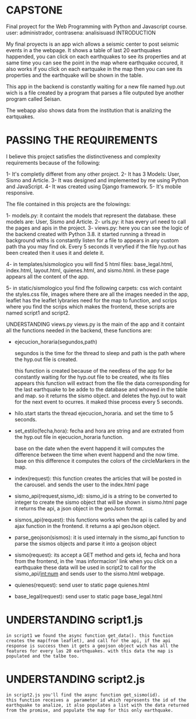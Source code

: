 # CAPSTONE

Final proyect for the Web Programming with Python and Javascript course.
user: administrador, contrasena: analisisuasd
INTRODUCTION

My final proyects is an app wich allows a seismic center to post seismic events in a the webpage. It shows a table of last 20 earthquakes happended, you can click on each earthquakes to see its properties and at same time you can see the point in the map where earthquake occured, it also works if you click on each eartquake in the map then you can see its properties and the earthquake will be shown in the table.

This app in the backend is constantly waiting for a new file named hyp.out wich is a file created by a program that parses a file outputed bye another program called Seisan.

The webapp also shows data from the institution that is analizing the eartquakes.

# PASSING THE REQUIREMENTS

I believe this project satisfies the distinctiveness and complexity requirements because of the following: 

1- It's completly differet from any other project.
2- It has 3 Models: User, Sismo and Article.
3- It was designed and implemented by me using Python and JavaScript.
4- It was created using Django framework.
5- It's mobile responsive.

The file contained in this projects are the folowings:

1- models.py: it containt the models that represent the database. these models are:
    User, Sismo and Article.
2- urls.py: it has every url need to call the pages and apis in the project.
3- views.py: here you can see the logic of the backend created with Python 3.8. it started running
    a thread in background withs is constantly listen for a file to appears in any custom path tha you may find ok. Every 5 seconds it veryfied if the file hyp.out has been created then it uses it and delete it.

4- in templates/sismologico you will find 5 html files: base_legal.html, index.html, layout.html,   quienes.html, and sismo.html. in these page appears all the content of the app.

5- in static/sismologico youl find fhe following carpets: css wich containt the styles.css file, images where there are all the images needed in the app, leaflet has the leaflet lybraries need for the map to function, and scrips where you find the scrips which makes the frontend, these scripts are named script1 and script2.  

UNDERSTANDING views.py
 views.py is the main of the app and it containt all the functions needed in the backend, these functions are:

- ejecucion_horaria(segundos,path)

    segundos is the time for the thread to sleep and path is the path where the hyp.out file is created.

    this function is created because of the needless of the app for be constantly waiting for the hyp.out file to be created, whe its files appears this function will extract from the file the data corresponding for the last earthquake to be adde to the database and whowed in the table and map. so it returns the sismo object. and deletes the hyp.out to wait for the next event to ocurres. it maked thise process every 5 seconds.

- hilo.start
    starts the thread ejecucion_horaria. and set the time to 5 seconds.

- set_estilo(fecha,hora):
    fecha and hora are string and are extrated from the hyp.out file in ejecucion_horaria function.

    base on the date when the event happend it will computes the difference between the time when event happend and the now time.
    base on this difference it computes the colors of the circleMarkers in the map.

- index(request):
    this function creates the articles that will be posted in the carousel. and sends the user to the index.html page
  
- sismo_api(request,sismo_id):
    sismo_id is a string to be converted to integer to create the sismo object that will be shown in sismo.html page
    it returns the api, a json object in the geoJson format.

- sismos_api(request):
    this functions works when the api is called by and ajax function in the frontend. it returns a api geoJson object.

- parse_geojson(sismos):
    it is used internaly in the sismo_api function to parse the sismos objects and parse it into a geojson object

- sismo(request):
    its accept a GET method and gets id, fecha and hora from the frontend, in the 'mas informacion' link when you click on a earthquake
    these data will be used in script2 to call for the sismo_api/<int:num>
    and sends user to the sismo.html webpage.

- quienes(request):
    send user to static page quienes.html

- base_legal(request):
    send user to static page base_legal.html

# UNDERSTANDING script1.js

    in script1 we found the async function get_data(). this function creates the map(from leaflet), and call for the api, if the api response is success then it gets a geojson object wich has all the features for every las 20 earthquakes. with this data the map is populated and the talbe too.

# UNDERSTANDING script2.js

    in script2.js you'll find the async function get_sismo(id).
    this function receives a  parameter id which represents the id of the earthquake to analize, it also populates a list with the data returned from the promise, and populate the map for this only earthquake.




